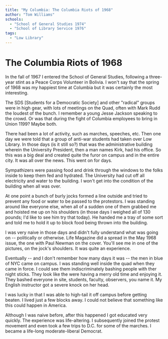 ```yaml
---
title: "My Columbia: The Columbia Riots of 1968"
author: "Tom Williams"
schools:
  - "School of General Studies 1974"
  - "School of Library Service 1976"
tags:
  - "Low Library"
---
```


# The Columbia Riots of 1968

In the fall of 1967 I entered the School of General Studies, following a three-year stint as a Peace Corps Volunteer in Bolivia.  I won't say that the spring of 1968 was my happiest time at Columbia but it was certainly the most interesting.

The SDS [Students for a Democratic Society] and other "radical" groups were in high gear, with lots of meetings on the Quad, often with Mark Rudd the loudest of the bunch. I remember a young Jesse Jackson speaking to the crowd.  Or was that during the fight of Columbia employees to bring in Union 1199?  Maybe both.

There had been a lot of activity, such as marches, speeches, etc.  Then one day we were told that a group of anti-war students had taken over Low Library. In those days (is it still so?) that was the administrative building wherein the University President, then a man names Kirk, had his office.  So this was a big deal and created quite the furor on campus and in the entire city.  It was all over the news.  This went on for days.

Sympathizers were passing food and drink through the windows to the folks inside to keep them fed and hydrated.  The University had cut off all electricity and water to the building. I won't get into the condition of the building when all was over.

At one point a bunch of burly jocks formed a line outside and tried to prevent any food or water to be passed to the protestors.  I was standing around like everyone else, when all of a sudden one of them grabbed me and hoisted me up on his shoulders (in those days I weighed all of 130 pounds; I'd like to see him try that today).  He handed me a tray of some sort and told me to hold it up to block food being thrown into the building.

I was very naive in those days and didn't fully understand what was going on -- politically or otherwise.  Life Magazine did a spread in the May 1968 issue, the one with Paul Newman on the cover.  You'll see me in one of the pictures, on the jock's shoulders.  It was quite an experience.

Eventually -- and I don't remember how many days it was -- the men in blue of NYC came on campus.  I was standing well inside the quad when they came in force.  I could see them indiscriminately bashing people with ther night sticks.  They look like the were having a merry old time and enjoying it.  They  bashed everyone in site, students, faculty, observers, you name it.  My English instructor got a severe knock on her head.

I was lucky in that I was able to high-tail it off campus before getting beaten.  I lived just a few blocks away.  I could not believe that something like this could happen in America.

Although I was naive before, after this happened I got educated very quickly.  The experience was life-altering.  I subsequently joined the protest movement and even took a few trips to D.C. for some of the marches.  I became a life-long moderate-liberal Democrat.
